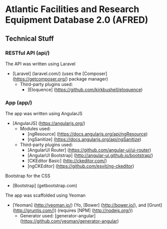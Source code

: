 # Atlantic Facilities and Research Equipment Database 2.0 (AFRED)

## Technical Stuff

### RESTful API (api/)
The API was written using Laravel
* [Laravel] (laravel.com/) (uses the [Composer] (https://getcomposer.org/) package manager)
  * Third-party plugins used:
    * [Eloquence] (https://github.com/kirkbushell/eloquence)

### App (app/)
The app was written using AngularJS
* [AngularJS] (https://angularjs.org/)
  * Modules used:
    * [ngResource] (https://docs.angularjs.org/api/ngResource)
    * [ngSanitize] (https://docs.angularjs.org/api/ngSanitize)
  * Third-party plugins used:
    * [AngularUI Router] (https://github.com/angular-ui/ui-router)
    * [AngularUI Bootstrap] (http://angular-ui.github.io/bootstrap/)
    * [CKEditor Basic] (http://ckeditor.com/)
    * [ngCKEditor] (https://github.com/esvit/ng-ckeditor)
    
Bootstrap for the CSS
* [Bootstrap] (getbootstrap.com)
    
The app was scaffolded using Yeoman
* [Yeoman] (http://yeoman.io/) (Yo, [Bower] (http://bower.io/), and [Grunt] (http://gruntjs.com/)) (requires [NPM] (http://nodejs.org/))
  * Generator used: [generator-angular] (https://github.com/yeoman/generator-angular)